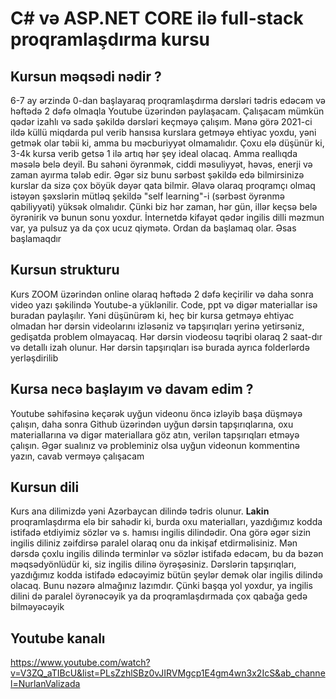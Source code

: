 # C# və ASP.NET CORE ilə full-stack proqramlaşdırma kursu

## Kursun məqsədi nədir ?
6-7 ay ərzində 0-dan başlayaraq proqramlaşdırma dərsləri tədris edəcəm və həftədə 2 dəfə olmaqla Youtube üzərindən paylaşacam. Çalışacam mümkün qədər izahlı və sadə şəkildə dərsləri keçməyə çalışım. Mənə görə 2021-ci ildə küllü miqdarda pul verib hansısa kurslara getməyə ehtiyac yoxdu, yəni getmək olar təbii ki, amma bu məcburiyyət olmamalıdır. Çoxu elə düşünür ki, 3-4k kursa verib getsə 1 ilə artıq hər şey ideal olacaq. Amma reallıqda məsələ belə deyil. Bu sahəni öyrənmək, ciddi məsuliyyət, həvəs, enerji və zaman ayırma tələb edir. Əgər siz bunu sərbəst şəkildə edə bilmirsinizə kurslar da sizə çox böyük dəyər qata bilmir. Əlavə olaraq proqramçı olmaq istəyən şəxslərin mütləq şekildə "self learning"-i (sərbəst öyrənmə qabiliyyəti) yüksək olmalıdır. Çünki biz hər zaman, hər gün, illər keçsə belə öyrənirik və bunun sonu yoxdur. İnternetdə kifayət qədər ingilis dilli məzmun var, ya pulsuz ya da çox ucuz qiymətə. Ordan da başlamaq olar. Əsas başlamaqdır

## Kursun strukturu
Kurs ZOOM üzərindən online olaraq həftədə 2 dəfə keçirilir və daha sonra video yazı şəkilində Youtube-a yüklənilir. Code, ppt və digər materiallar isə buradan paylaşılır. Yəni düşünürəm ki, heç bir kursa getməyə ehtiyac olmadan hər dərsin videolarını izləsəniz və tapşırıqları yerinə yetirsəniz, gedişatda problem olmayacaq. Hər dərsin viodeosu təqribi olaraq 2 saat-dır və detallı izah olunur. Hər dərsin tapşırıqları isə burada ayrıca folderlərdə yerləşdirilib

## Kursa necə başlayım və davam edim ?
Youtube səhifəsinə keçərək uyğun videonu öncə izləyib başa düşməyə çalışın, daha sonra Github üzərindən uyğun dərsin tapşırıqlarına, oxu materiallarına və digər materiallara göz atın, verilən tapşırıqları etməyə çalışın. Əgər sualınız və probleminiz olsa uyğun videonun kommentinə yazın, cavab verməyə çalışacam

## Kursun dili
Kurs ana dilimizdə yəni Azərbaycan dilində tədris olunur. **Lakin** proqramlaşdırma elə bir sahədir ki, burda oxu materialları, yazdığımız kodda istifadə etdiyimiz sözlər və s. hamısı ingilis dilindədir. Ona görə əgər sizin ingilis diliniz zəifdirsə paralel olaraq onu da inkişaf etdirməlisiniz. Mən dərsdə çoxlu ingilis dilində terminlər və sözlər istifadə edəcəm, bu da bəzən məqsədyönlüdür ki, siz ingilis dilinə öyrəşəsiniz. Dərslərin tapşırıqları, yazdığımız kodda istifadə edəcəyimiz bütün şeylər demək olar ingilis dilində olacaq. Bunu nəzərə almağınız lazımdır. Çünki başqa yol yoxdur, ya ingilis dilini də paralel öyrənəcəyik ya da proqramlaşdırmada çox qabağa gedə bilməyəcəyik


## Youtube kanalı
https://www.youtube.com/watch?v=V3ZQ_aTIBcU&list=PLsZzhlSBz0vJIRVMgcp1E4gm4wn3x2IcS&ab_channel=NurlanValizada


